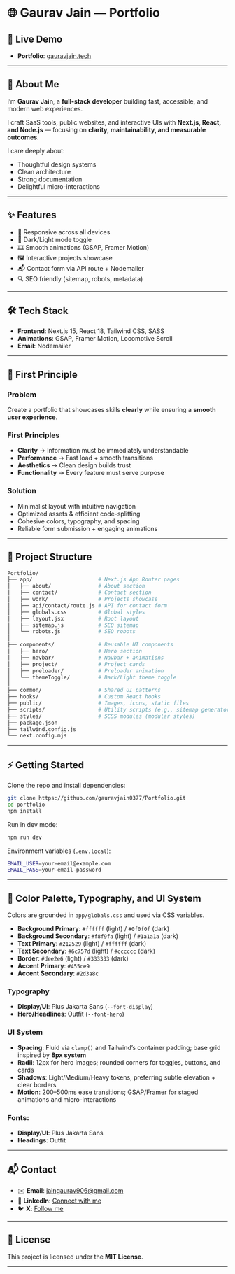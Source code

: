 # 🌐 Gaurav Jain — Portfolio

## 🚀 Live Demo
- **Portfolio**: [gauravjain.tech](https://www.gauravjain.tech)

---

## 👤 About Me
I’m **Gaurav Jain**, a **full-stack developer** building fast, accessible, and modern web experiences.  

I craft SaaS tools, public websites, and interactive UIs with **Next.js, React, and Node.js** — focusing on **clarity, maintainability, and measurable outcomes**.  

I care deeply about:
- Thoughtful design systems
- Clean architecture
- Strong documentation
- Delightful micro-interactions

---

## ✨ Features
- 📱 Responsive across all devices  
- 🌙 Dark/Light mode toggle  
- 🎞 Smooth animations (GSAP, Framer Motion)  
- 🖼 Interactive projects showcase  
- 📬 Contact form via API route + Nodemailer  
- 🔍 SEO friendly (sitemap, robots, metadata)  

---

## 🛠 Tech Stack
- **Frontend**: Next.js 15, React 18, Tailwind CSS, SASS  
- **Animations**: GSAP, Framer Motion, Locomotive Scroll  
- **Email**: Nodemailer   

---

## 🧩 First Principle

### Problem
Create a portfolio that showcases skills **clearly** while ensuring a **smooth user experience**.

### First Principles
- **Clarity** → Information must be immediately understandable  
- **Performance** → Fast load + smooth transitions  
- **Aesthetics** → Clean design builds trust  
- **Functionality** → Every feature must serve purpose  

### Solution
- Minimalist layout with intuitive navigation  
- Optimized assets & efficient code-splitting  
- Cohesive colors, typography, and spacing  
- Reliable form submission + engaging animations  

---

## 📂 Project Structure

```bash
Portfolio/
├── app/                     # Next.js App Router pages
│   ├── about/               # About section
│   ├── contact/             # Contact section
│   ├── work/                # Projects showcase
│   ├── api/contact/route.js # API for contact form
│   ├── globals.css          # Global styles
│   ├── layout.jsx           # Root layout
│   ├── sitemap.js           # SEO sitemap
│   └── robots.js            # SEO robots
│
├── components/              # Reusable UI components
│   ├── hero/                # Hero section
│   ├── navbar/              # Navbar + animations
│   ├── project/             # Project cards
│   ├── preloader/           # Preloader animation
│   └── themeToggle/         # Dark/Light theme toggle
│
├── common/                  # Shared UI patterns
├── hooks/                   # Custom React hooks
├── public/                  # Images, icons, static files
├── scripts/                 # Utility scripts (e.g., sitemap generator)
├── styles/                  # SCSS modules (modular styles)
├── package.json
├── tailwind.config.js
└── next.config.mjs
````

---

## ⚡ Getting Started

Clone the repo and install dependencies:

```bash
git clone https://github.com/gauravjain0377/Portfolio.git
cd portfolio
npm install
```

Run in dev mode:

```bash
npm run dev
```

Environment variables (`.env.local`):

```bash
EMAIL_USER=your-email@example.com
EMAIL_PASS=your-email-password
```

---

## 🎨 Color Palette, Typography, and UI System

Colors are grounded in `app/globals.css` and used via CSS variables.

- **Background Primary**: `#ffffff` (light) / `#0f0f0f` (dark)  
- **Background Secondary**: `#f8f9fa` (light) / `#1a1a1a` (dark)  
- **Text Primary**: `#212529` (light) / `#ffffff` (dark)  
- **Text Secondary**: `#6c757d` (light) / `#cccccc` (dark)  
- **Border**: `#dee2e6` (light) / `#333333` (dark)  
- **Accent Primary**: `#455ce9`  
- **Accent Secondary**: `#2d3a8c`  

### Typography
- **Display/UI**: Plus Jakarta Sans (`--font-display`)  
- **Hero/Headlines**: Outfit (`--font-hero`)  

### UI System
- **Spacing**: Fluid via `clamp()` and Tailwind’s container padding; base grid inspired by **8px system**  
- **Radii**: 12px for hero images; rounded corners for toggles, buttons, and cards  
- **Shadows**: Light/Medium/Heavy tokens, preferring subtle elevation + clear borders  
- **Motion**: 200–500ms ease transitions; GSAP/Framer for staged animations and micro-interactions  

### Fonts:
- **Display/UI**: Plus Jakarta Sans
- **Headings**: Outfit

---

## 📬 Contact

- ✉️ **Email**: [jaingaurav906@gmail.com](mailto:jaingaurav906@gmail.com)  
- 🔗 **LinkedIn**: [Connect with me](https://www.linkedin.com/in/this-is-gaurav-jain/)  
- 🐦 **X**: [Follow me](https://x.com/gauravjain0377)  

---

## 📜 License

This project is licensed under the **MIT License**.

---
